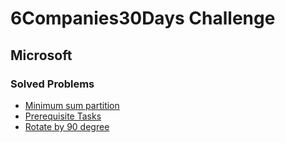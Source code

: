 # 6Companies30Days Challenge
## Microsoft

### Solved Problems
- [Minimum sum partition](./minimum-sum-partition)
- [Prerequisite Tasks](./prerequisite-tasks.md)
- [Rotate by 90 degree](./rotate-by-90-degree.md)